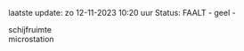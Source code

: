 laatste update: 
zo 12-11-2023 10:20   uur 
Status: FAALT - geel - 
<div class="service Y">schijfruimte</div><div class="service Y">microstation</div>